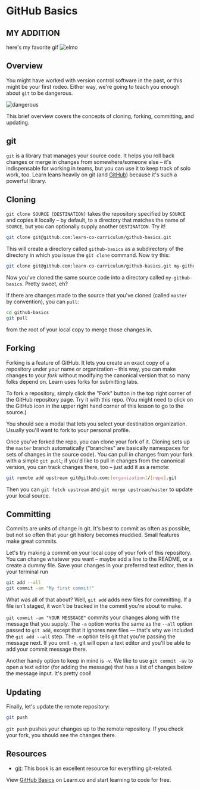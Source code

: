 # GitHub Basics

## MY ADDITION
here's my favorite gif
![elmo](https://31.media.tumblr.com/c7df88b223aebbb9d709aaa35f5873e4/tumblr_inline_o2bwevqpOT1twuadx_500.gif)

## Overview

You might have worked with version control software in the past, or this might be your first rodeo. Either way, we're going to teach you enough about `git` to be dangerous.

![dangerous](http://i.giphy.com/UlzvY53VQpn0c.gif)

This brief overview covers the concepts of cloning, forking, committing, and updating.

## git

`git` is a library that manages your source code. It helps you roll back changes or merge in changes from somewhere/someone else – it's indispensable for working in teams, but you can use it to keep track of solo work, too. Learn leans heavily on git (and [GitHub](https://github.com)) because it's such a powerful library.

## Cloning

`git clone SOURCE [DESTINATION]` takes the repository specified by `SOURCE` and copies it locally – by default, to a directory that matches the name of `SOURCE`, but you can optionally supply another `DESTINATION`. Try it!

```bash
git clone git@github.com:learn-co-curriculum/github-basics.git
```

This will create a directory called `github-basics` as a subdirectory of the directory in which you issue the `git clone` command. Now try this:

```bash
git clone git@github.com:learn-co-curriculum/github-basics.git my-github-basics
```

Now you've cloned the same source code into a directory called `my-github-basics`. Pretty sweet, eh?

If there are changes made to the source that you've cloned (called `master` by convention), you can `pull`:

```bash
cd github-basics
git pull
```

from the root of your local copy to merge those changes in.

## Forking

Forking is a feature of GitHub. It lets you create an exact copy of a repository under your name or organization – this way, you can make changes to your _fork_ without modifying the canonical version that so many folks depend on. Learn uses forks for submitting labs.

To fork a repository, simply click the "Fork" button in the top right corner of the GitHub repository page. Try it with this repo. (You might need to click on the GitHub icon in the upper right hand corner of this lesson to go to the source.)

You should see a modal that lets you select your destination organization. Usually you'll want to fork to your personal profile.

Once you've forked the repo, you can clone your fork of it. Cloning sets up the `master` branch automatically ("branches" are basically namespaces for sets of changes in the source code). You can pull in changes from your fork with a simple `git pull`; if you'd like to pull in changes from the canonical version, you can track changes there, too – just add it as a remote:

```bash
git remote add upstream git@github.com:[organization]/[repo].git
```

Then you can `git fetch upstream` and `git merge upstream/master` to update your local source.

## Committing

Commits are units of change in git. It's best to commit as often as possible, but not so often that your git history becomes muddied. Small features make great commits.

Let's try making a commit on your local copy of your fork of this repository. You can change whatever you want – maybe add a line to the README, or a create a dummy file. Save your changes in your preferred text editor, then in your terminal run

```bash
git add --all
git commit -am "My first commit!"
```

What was all of that about? Well, `git add` adds new files for committing. If a file isn't staged, it won't be tracked in the commit you're about to make.

`git commit -am "YOUR MESSGAGE"` commits your changes along with the message that you supply. The `-a` option works the same as the `--all` option passed to `git add`, except that it ignores new files — that's why we included the `git add --all` step. The `-m` option tells git that you're passing the message next. If you omit `-m`, git will open a text editor and you'll be able to add your commit message there.

Another handy option to keep in mind is `-v`. We like to use `git commit -av` to open a text editor (for adding the message) that has a list of changes below the message input. It's pretty cool!

## Updating

Finally, let's update the remote repository:

```bash
git push
```

`git push` pushes your changes up to the remote repository. If you check your fork, you should see the changes there.

## Resources

- [git](https://git-scm.com/): This book is an excellent resource for everything git-related.

<p data-visibility='hidden'>View <a href='https://learn.co/lessons/github-basics'>GitHub Basics</a> on Learn.co and start learning to code for free.</p>
